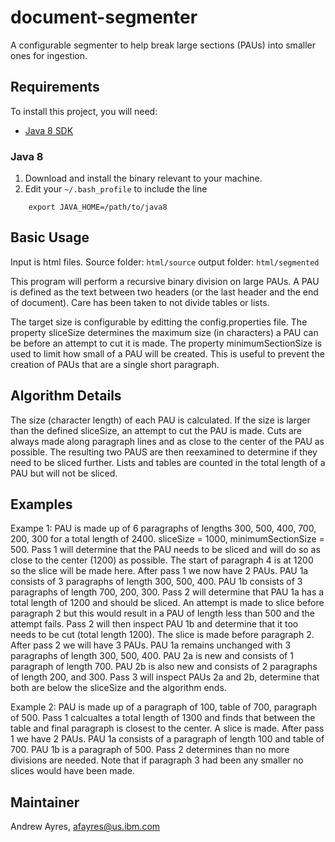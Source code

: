 # document-segmenter

A configurable segmenter to help break large sections (PAUs) into smaller ones for ingestion.


## Requirements

To install this project, you will need:

- [Java 8 SDK](http://www.oracle.com/technetwork/java/javase/downloads/jdk8-downloads-2133151.html)

### Java 8

1. Download and install the binary relevant to your machine.
2. Edit your `~/.bash_profile` to include the line
```
    export JAVA_HOME=/path/to/java8
```

## Basic Usage

Input is html files. Source folder: `html/source` output folder: `html/segmented`

This program will perform a recursive binary division on large PAUs. A PAU is defined as the text between two headers (or the last header and the end of document). Care has been taken to not divide tables or lists.

The target size is configurable by editting the config.properties file. The property sliceSize determines the maximum size (in characters) a PAU can be before an attempt to cut it is made. The property minimumSectionSize is used to limit how small of a PAU will be created. This is useful to prevent the creation of PAUs that are a single short paragraph.

## Algorithm Details
The size (character length) of each PAU is calculated. If the size is larger than the defined sliceSize, an attempt to cut the PAU is made. Cuts are always made along paragraph lines and as close to the center of the PAU as possible. The resulting two PAUS are then reexamined to determine if they need to be sliced further. Lists and tables are counted in the total length of a PAU but will not be sliced.

## Examples

Exampe 1:
PAU is made up of 6 paragraphs of lengths 300, 500, 400, 700, 200, 300 for a total length of 2400. sliceSize = 1000, minimumSectionSize = 500.
Pass 1 will determine that the PAU needs to be sliced and will do so as close to the center (1200) as possible. The start of paragraph 4 is at 1200 so the slice will be made here.
After pass 1 we now have 2 PAUs. PAU 1a consists of 3 paragraphs of length 300, 500, 400. PAU 1b consists of 3 paragraphs of length 700, 200, 300.
Pass 2 will determine that PAU 1a has a total length of 1200 and should be sliced. An attempt is made to slice before paragraph 2 but this would result in a PAU of length less than 500 and the attempt fails.
Pass 2 will then inspect PAU 1b and determine that it too needs to be cut (total length 1200). The slice is made before paragraph 2.
After pass 2 we will have 3 PAUs. PAU 1a remains unchanged with 3 paragraphs of length 300, 500, 400. PAU 2a is new and consists of 1 paragraph of length 700. PAU 2b is also new and consists of 2 paragraphs of length 200, and 300.
Pass 3 will inspect PAUs 2a and 2b, determine that both are below the sliceSize and the algorithm ends.

Example 2:
PAU is made up of a paragraph of 100, table of 700, paragraph of 500.
Pass 1 calcualtes a total length of 1300 and finds that between the table and final paragraph is closest to the center. A slice is made.
After pass 1 we have 2 PAUs. PAU 1a consists of a paragraph of length 100 and table of 700. PAU 1b is a paragraph of 500.
Pass 2 determines than no more divisions are needed.
Note that if paragraph 3 had been any smaller no slices would have been made.

## Maintainer
Andrew Ayres, afayres@us.ibm.com
